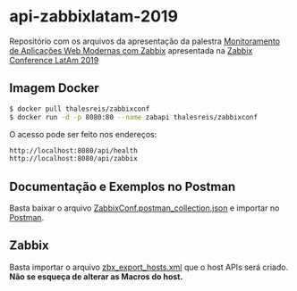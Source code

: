 # api-zabbixlatam-2019
Repositório com os arquivos da apresentação da palestra [Monitoramento de Aplicações Web Modernas com Zabbix](https://www.slideshare.net/andredeo/monitoramento-de-aplicaes-web-modernas-com-zabbix) apresentada na [Zabbix Conference LatAm 2019](https://conference.zabbix.com.br)

## Imagem Docker
```sh
$ docker pull thalesreis/zabbixconf
$ docker run -d -p 8080:80 --name zabapi thalesreis/zabbixconf
```

O acesso pode ser feito nos endereços:
```sh
http://localhost:8080/api/health
http://localhost:8080/api/zabbix
```

## Documentação e Exemplos no Postman
Basta baixar o arquivo [ZabbixConf.postman_collection.json](https://github.com/andredeo/api-zabbixlatam-2019/blob/master/ZabbixConf.postman_collection.json) e importar no [Postman](https://www.getpostman.com/).

## Zabbix
Basta importar o arquivo [zbx_export_hosts.xml](https://github.com/andredeo/api-zabbixlatam-2019/blob/master/zbx_export_hosts.xml) que o host APIs será criado. **Não se esqueça de alterar as Macros do host.**
